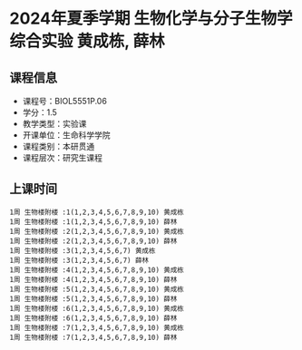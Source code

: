 # 2024年夏季学期 生物化学与分子生物学综合实验 黄成栋, 薛林






## 课程信息

- 课程号：BIOL5551P.06
- 学分：1.5
- 教学类型：实验课
- 开课单位：生命科学学院
- 课程类别：本研贯通
- 课程层次：研究生课程

## 上课时间

```
1周 生物楼附楼 :1(1,2,3,4,5,6,7,8,9,10) 黄成栋
1周 生物楼附楼 :1(1,2,3,4,5,6,7,8,9,10) 薛林
1周 生物楼附楼 :2(1,2,3,4,5,6,7,8,9,10) 黄成栋
1周 生物楼附楼 :2(1,2,3,4,5,6,7,8,9,10) 薛林
1周 生物楼附楼 :3(1,2,3,4,5,6,7) 黄成栋
1周 生物楼附楼 :3(1,2,3,4,5,6,7) 薛林
1周 生物楼附楼 :4(1,2,3,4,5,6,7,8,9,10) 黄成栋
1周 生物楼附楼 :4(1,2,3,4,5,6,7,8,9,10) 薛林
1周 生物楼附楼 :5(1,2,3,4,5,6,7,8,9,10) 黄成栋
1周 生物楼附楼 :5(1,2,3,4,5,6,7,8,9,10) 薛林
1周 生物楼附楼 :6(1,2,3,4,5,6,7,8,9,10) 黄成栋
1周 生物楼附楼 :6(1,2,3,4,5,6,7,8,9,10) 薛林
1周 生物楼附楼 :7(1,2,3,4,5,6,7,8,9,10) 黄成栋
1周 生物楼附楼 :7(1,2,3,4,5,6,7,8,9,10) 薛林
```

